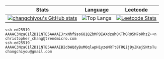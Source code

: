 |Stats|Language|Leetcode|
|-|-|-|
|[![changchiyou's GitHub stats](https://github-readme-stats.vercel.app/api?username=changchiyou&show_icons=true&theme=radical&disable_animations=true)](https://github.com/anuraghazra/github-readme-stats)|![Top Langs](https://github-readme-stats.vercel.app/api/top-langs/?username=changchiyou&layout=compact&hide=jupyter%20notebook&disable_animations=true)|[![Leetcode Stats](https://leetcard.jacoblin.cool/changchiyou?ext=heatmap&animation=false)](https://leetcode.com/changchiyou)|

```
ssh-ed25519 AAAAC3NzaC1lZDI1NTE5AAAAIJrxNhf9so681QZbMPDIAXdzuh0KThGR05M7oRhzZ++n christopher_chang@trendmicro.com
ssh-ed25519 AAAAC3NzaC1lZDI1NTE5AAAAIBIcbWQdyBuM0qlwpH1yzeMRTt8TRQijDyZKejSNtsTu changchiyou@gmail.com
```
